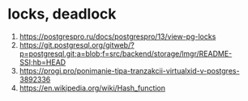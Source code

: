 # locks, deadlock
1. https://postgrespro.ru/docs/postgrespro/13/view-pg-locks
2. https://git.postgresql.org/gitweb/?p=postgresql.git;a=blob;f=src/backend/storage/lmgr/README-SSI;hb=HEAD
3. https://progi.pro/ponimanie-tipa-tranzakcii-virtualxid-v-postgres-3892336
4. https://en.wikipedia.org/wiki/Hash_function
